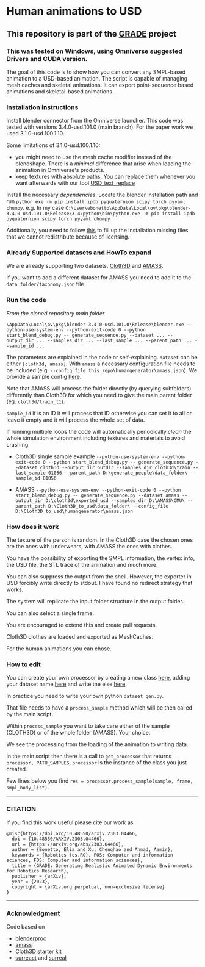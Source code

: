# Human animations to USD

## This repository is part of the [GRADE](https://eliabntt.github.io/GRADE-RR/home) project

### This was tested on Windows, using Omniverse suggested Drivers and CUDA version.

The goal of this code is to show how you can convert any SMPL-based animation to a USD-based animation.
The script is capable of managing mesh caches and skeletal animations. It can export point-sequence based animations and skeletal-based animations.

### Installation instructions 

Install blender connector from the Omniverse launcher. This code was tested with versions 3.4.0-usd.101.0 (main branch). For the paper work we used 3.1.0-usd.100.1.10.

Some limitations of 3.1.0-usd.100.1.10:
- you might need to use the mesh cache modifier instead of the blendshape. There is a _minimal_ difference that arise when loading the animation in Omniverse's products. 
- keep textures with absolute paths. You can replace them whenever you want afterwards with our tool [USD_text_replace](https://github.com/eliabntt/GRADE-RR/tree/main/scripts/process_paths) 

Install the necessary *dependencies*. Locate the blender installation path and run `python.exe -m pip install ipdb pyquaternion scipy torch pyyaml chumpy`.
e.g. In my case `C:\User\ebonetto\AppData\Local\ov\pkg\blender-3.4.0-usd.101.0\Release\3.4\python\bin\python.exe -m pip install ipdb pyquaternion scipy torch pyyaml chumpy`

Additionally, you need to follow [this]() to fill up the installation missing files that we cannot redistribute because of licensing.

### Already Supported datasets and HowTo expand

We are already supporting two datasets. [Cloth3D](https://chalearnlap.cvc.uab.cat/dataset/38/description/) and [AMASS](https://amass.is.tue.mpg.de/).

If you want to add a different dataset for AMASS you need to add it to the `data_folder/taxonomy.json` file

### Run the code 

*From the cloned repository main folder*

`\AppData\Local\ov\pkg\blender-3.4.0-usd.101.0\Release\blender.exe --python-use-system-env --python-exit-code 0 --python start_blend_debug.py -- generate_sequence.py --dataset ... --output_dir ... --samples_dir ... --last_sample ... --parent_path ... --sample_id ...`

The parameters are explained in the code or self-explaining.
`dataset` can be either `[cloth3d, amass]`. With `amass` a necessary configuration file needs to be included (e.g. `--config_file this_repo\humangenerator\amass.json`). We provide a sample config [here](https://github.com/eliabntt/generate_people/blob/main/humangenerator/amass.json).

Note that AMASS will process the folder directly (by querying subfolders) differently than Cloth3D for which you need to give the main parent folder (eg. `cloth3d/train_t1`).

`sample_id` if is an ID it will process that ID otherwise you can set it to all or leave it empty and it will process the whole set of data.

If running multiple loops the code will automatically periodically _clean_ the whole simulation environment including textures and materials to avoid crashing.

- Cloth3D single sample example `--python-use-system-env --python-exit-code 0 --python start_blend_debug.py -- generate_sequence.py --dataset cloth3d --output_dir outdir --samples_dir cloth3d\train --last_sample 01056 --parent_path D:\generate_people\data_folder\ --sample_id 01056`

- AMASS `--python-use-system-env --python-exit-code 0 --python start_blend_debug.py -- generate_sequence.py --dataset amass --output_dir D:\cloth3d\exported_usd --samples_dir D:\AMASS\CMU\ --parent_path D:\Cloth3D_to_usd\data_folder\ --config_file D:\Cloth3D_to_usd\humangenerator\amass.json`

### How does it work

The texture of the person is random. In the Cloth3D case the chosen ones are the ones with underwears, with AMASS the ones with clothes.

You have the possibility of exporting the SMPL information, the vertex info, the USD file, the STL trace of the animation and much more.

You can also suppress the output from the shell. However, the exporter in USD forcibly write directly to stdout. I have found no redirect strategy that works.

The system will replicate the input folder structure in the output folder.

You can also select a single frame.

You are encouraged to extend this and create pull requests.

Cloth3D clothes are loaded and exported as MeshCaches.

For the human animations you can chose.

### How to edit

You can create your own processor by creating a new class [here](https://github.com/eliabntt/generate_people/tree/main/humangenerator), adding your dataset name [here](https://github.com/eliabntt/generate_people/blob/main/humangenerator/avail_datasets.yaml) and write the else [here](https://github.com/eliabntt/generate_people/blob/main/humangenerator/generator.py#L17).

In practice you need to write your own python `dataset_gen.py`.

That file needs to have a `process_sample` method which will be then called by the main script.

Within `process_sample` you want to take care either of the sample (CLOTH3D) or of the whole folder (AMASS). Your choice.

We see the processing from the loading of the animation to writing data.

In the main script then there is a call to `get_processor` that returns `processor, PATH_SAMPLES`, `processor` is the instance of the class you just created.

Few lines below you find `res = processor.process_sample(sample, frame, smpl_body_list)`.

__________
### CITATION
If you find this work useful please cite our work as

```
@misc{https://doi.org/10.48550/arxiv.2303.04466,
  doi = {10.48550/ARXIV.2303.04466},
  url = {https://arxiv.org/abs/2303.04466},
  author = {Bonetto, Elia and Xu, Chenghao and Ahmad, Aamir},
  keywords = {Robotics (cs.RO), FOS: Computer and information sciences, FOS: Computer and information sciences},
  title = {GRADE: Generating Realistic Animated Dynamic Environments for Robotics Research},
  publisher = {arXiv},
  year = {2023},
  copyright = {arXiv.org perpetual, non-exclusive license}
}
```
__________

### Acknowledgment
Code based on
- [blenderproc](https://github.com/DLR-RM/BlenderProc/)
- [amass](https://amass.is.tue.mpg.de/)
- [Cloth3D starter kit](http://158.109.8.102/CLOTH3D/StarterKit.zip)
- [surreact](https://github.com/gulvarol/surreact) and [surreal](https://github.com/gulvarol/surreal)
